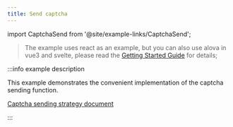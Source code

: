 ```yaml
---
title: Send captcha
---
```


import CaptchaSend from '@site/example-links/CaptchaSend';

> The example uses react as an example, but you can also use alova in vue3 and svelte, please read the [Getting Started Guide](/tutorial/getting-started) for details;

<CaptchaSend></CaptchaSend>

:::info example description

This example demonstrates the convenient implementation of the captcha sending function.

[Captcha sending strategy document](/tutorial/strategy/useCaptcha)

:::
